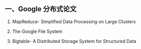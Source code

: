 ## 一、Google 分布式论文

1. MapReduce- Simplified Data Processing on Large Clusters

    

    

2. The Google File System

    

    

3. Bigtable- A Distributed Storage System for Structured Data









